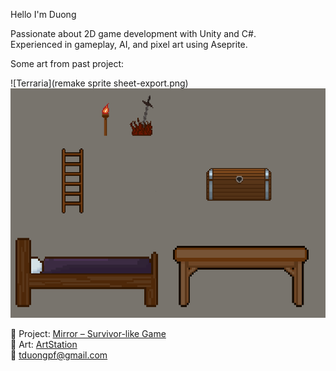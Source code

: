 Hello I'm Duong

Passionate about 2D game development with Unity and C#.  
Experienced in gameplay, AI, and pixel art using Aseprite.

Some art from past project:

![Terraria](remake sprite sheet-export.png)
![Terraria](houseware-export.png)


🔹 Project: [Mirror – Survivor-like Game](https://github.com/verylowpower/Mirror)  
🔹 Art: [ArtStation](https://www.artstation.com/yeloathsome9)  
📧 tduongpf@gmail.com
